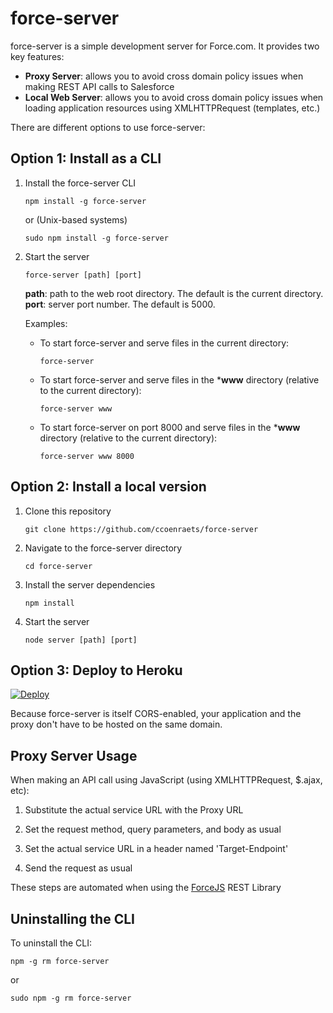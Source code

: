 # force-server

force-server is a simple development server for Force.com. It provides two key features:

- **Proxy Server**: allows you to avoid cross domain policy issues when making REST API calls to Salesforce
- **Local Web Server**: allows you to avoid cross domain policy issues when loading application resources using XMLHTTPRequest (templates, etc.) 

There are different options to use force-server:

## Option 1: Install as a CLI

1. Install the force-server CLI

    ```
    npm install -g force-server
    ```
    
    or (Unix-based systems)

    ```
    sudo npm install -g force-server
    ```

1. Start the server

    ```
    force-server [path] [port]
    ``` 
    
    **path**: path to the web root directory. The default is the current directory.
    **port**: server port number. The default is 5000.     

    Examples:

    - To start force-server and serve files in the current directory:
        ```
        force-server
        ```

    - To start force-server and serve files in the ***www** directory (relative to the current directory):
        ```
        force-server www
        ```

    - To start force-server on port 8000 and serve files in the ***www** directory (relative to the current directory):
        ```
        force-server www 8000
        ```

## Option 2: Install a local version

1. Clone this repository

    ```
    git clone https://github.com/ccoenraets/force-server
    ```

1. Navigate to the force-server directory

    ```
    cd force-server
    ```

1. Install the server dependencies

   ```
   npm install
   ```

1. Start the server
    
    ```
    node server [path] [port]
    ```


## Option 3: Deploy to Heroku

[![Deploy](https://www.herokucdn.com/deploy/button.png)](https://heroku.com/deploy)

Because force-server is itself CORS-enabled, your application and the proxy don't have to be hosted on the same 
domain.

## Proxy Server Usage

When making an API call using JavaScript (using XMLHTTPRequest, $.ajax, etc):

1. Substitute the actual service URL with the Proxy URL 

1. Set the request method, query parameters, and body as usual

1. Set the actual service URL in a header named 'Target-Endpoint'

1. Send the request as usual

These steps are automated when using the [ForceJS](https://github.com/ccoenraets/forcejs) REST Library

## Uninstalling the CLI

To uninstall the CLI:
    
```
npm -g rm force-server
```

or 

```
sudo npm -g rm force-server
```
